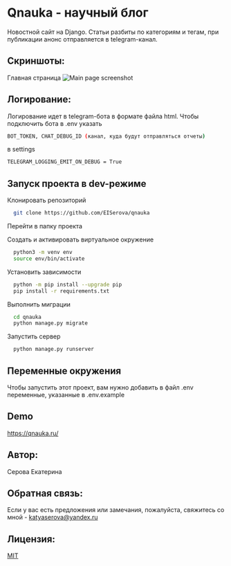 
# Qnauka - научный блог

Новостной сайт на Django. Статьи разбиты по категориям и тегам, при публикации анонс отправляется в telegram-канал.

## Скриншоты:
Главная страница
![Main page screenshot](https://i.ibb.co/W5jNmsR/main.jpg)

## Логирование: 
Логирование идет в telegram-бота в формате файла html.
Чтобы подключить бота в .env указать
```bash
BOT_TOKEN, CHAT_DEBUG_ID (канал, куда будут отправляться отчеты)
```
в settings
```bash
TELEGRAM_LOGGING_EMIT_ON_DEBUG = True
```

## Запуск проекта в dev-режиме

Клонировать репозиторий

```bash
  git clone https://github.com/EISerova/qnauka
```

Перейти в папку проекта

Создать и активировать виртуальное окружение

```bash
  python3 -m venv env
  source env/bin/activate
```

Установить зависимости

```bash
  python -m pip install --upgrade pip
  pip install -r requirements.txt
```

Выполнить миграции

```bash
  cd qnauka
  python manage.py migrate
```

Запустить сервер

```bash
  python manage.py runserver
```

## Переменные окружения

Чтобы запустить этот проект, вам нужно добавить в файл .env переменные, указанные в .env.example

## Demo

https://qnauka.ru/

## Автор: 
Серова Екатерина

## Обратная связь:
Если у вас есть предложения или замечания, пожалуйста, свяжитесь со мной - katyaserova@yandex.ru

## Лицензия:
[MIT](https://choosealicense.com/licenses/mit/)
